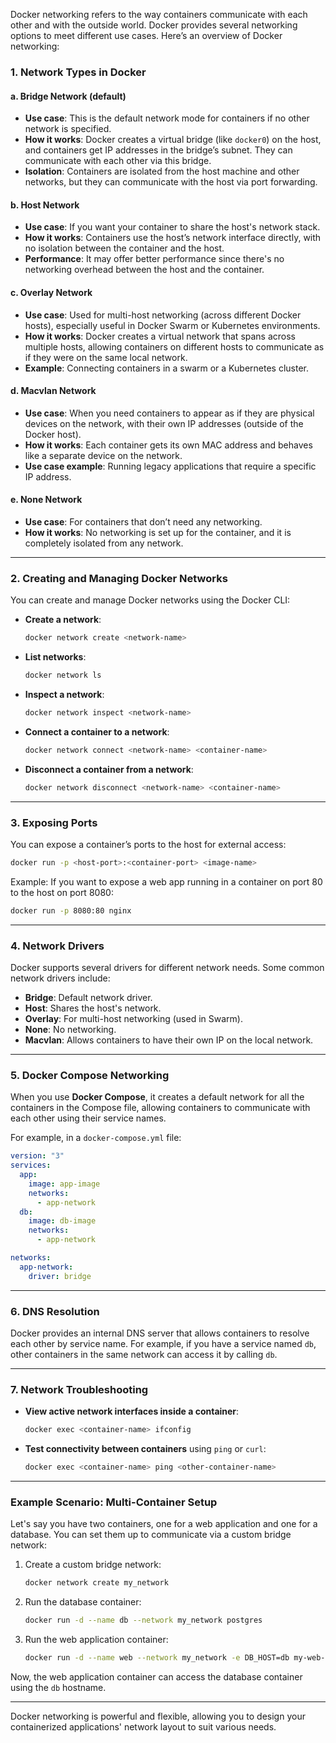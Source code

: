 Docker networking refers to the way containers communicate with each other and with the outside world. Docker provides several networking options to meet different use cases. Here’s an overview of Docker networking:

### 1. **Network Types in Docker**

#### a. **Bridge Network** (default)
- **Use case**: This is the default network mode for containers if no other network is specified.
- **How it works**: Docker creates a virtual bridge (like `docker0`) on the host, and containers get IP addresses in the bridge’s subnet. They can communicate with each other via this bridge.
- **Isolation**: Containers are isolated from the host machine and other networks, but they can communicate with the host via port forwarding.

#### b. **Host Network**
- **Use case**: If you want your container to share the host's network stack.
- **How it works**: Containers use the host’s network interface directly, with no isolation between the container and the host.
- **Performance**: It may offer better performance since there's no networking overhead between the host and the container.

#### c. **Overlay Network**
- **Use case**: Used for multi-host networking (across different Docker hosts), especially useful in Docker Swarm or Kubernetes environments.
- **How it works**: Docker creates a virtual network that spans across multiple hosts, allowing containers on different hosts to communicate as if they were on the same local network.
- **Example**: Connecting containers in a swarm or a Kubernetes cluster.

#### d. **Macvlan Network**
- **Use case**: When you need containers to appear as if they are physical devices on the network, with their own IP addresses (outside of the Docker host).
- **How it works**: Each container gets its own MAC address and behaves like a separate device on the network.
- **Use case example**: Running legacy applications that require a specific IP address.

#### e. **None Network**
- **Use case**: For containers that don’t need any networking.
- **How it works**: No networking is set up for the container, and it is completely isolated from any network.

---

### 2. **Creating and Managing Docker Networks**

You can create and manage Docker networks using the Docker CLI:

- **Create a network**:
  ```bash
  docker network create <network-name>
  ```

- **List networks**:
  ```bash
  docker network ls
  ```

- **Inspect a network**:
  ```bash
  docker network inspect <network-name>
  ```

- **Connect a container to a network**:
  ```bash
  docker network connect <network-name> <container-name>
  ```

- **Disconnect a container from a network**:
  ```bash
  docker network disconnect <network-name> <container-name>
  ```

---

### 3. **Exposing Ports**

You can expose a container’s ports to the host for external access:

```bash
docker run -p <host-port>:<container-port> <image-name>
```

Example: If you want to expose a web app running in a container on port 80 to the host on port 8080:

```bash
docker run -p 8080:80 nginx
```

---

### 4. **Network Drivers**

Docker supports several drivers for different network needs. Some common network drivers include:

- **Bridge**: Default network driver.
- **Host**: Shares the host's network.
- **Overlay**: For multi-host networking (used in Swarm).
- **None**: No networking.
- **Macvlan**: Allows containers to have their own IP on the local network.

---

### 5. **Docker Compose Networking**

When you use **Docker Compose**, it creates a default network for all the containers in the Compose file, allowing containers to communicate with each other using their service names.

For example, in a `docker-compose.yml` file:

```yaml
version: "3"
services:
  app:
    image: app-image
    networks:
      - app-network
  db:
    image: db-image
    networks:
      - app-network

networks:
  app-network:
    driver: bridge
```

---

### 6. **DNS Resolution**

Docker provides an internal DNS server that allows containers to resolve each other by service name. For example, if you have a service named `db`, other containers in the same network can access it by calling `db`.

---

### 7. **Network Troubleshooting**

- **View active network interfaces inside a container**:
  ```bash
  docker exec <container-name> ifconfig
  ```

- **Test connectivity between containers** using `ping` or `curl`:
  ```bash
  docker exec <container-name> ping <other-container-name>
  ```

---

### Example Scenario: Multi-Container Setup

Let's say you have two containers, one for a web application and one for a database. You can set them up to communicate via a custom bridge network:

1. Create a custom bridge network:
   ```bash
   docker network create my_network
   ```

2. Run the database container:
   ```bash
   docker run -d --name db --network my_network postgres
   ```

3. Run the web application container:
   ```bash
   docker run -d --name web --network my_network -e DB_HOST=db my-web-app
   ```

Now, the web application container can access the database container using the `db` hostname.

---

Docker networking is powerful and flexible, allowing you to design your containerized applications' network layout to suit various needs.
